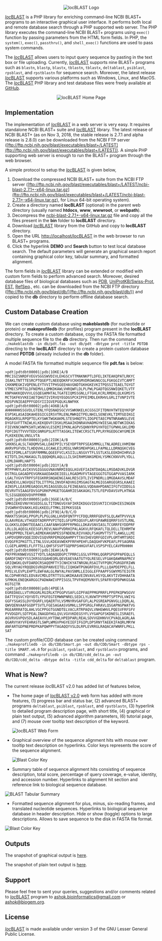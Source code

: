 <p align="center"><img src="https://raw.githubusercontent.com/AshokHub/locBLAST/misc/locBLAST%20Logo.png" alt="locBLAST Logo"></p>

[*loc*BLAST](https://github.com/AshokHub/locBLAST) is a PHP library for enriching command-line NCBI BLAST+ programs to an interactive graphical user interface. It performs both local and remote database search through a PHP supported web server. The PHP library executes the command-line NCBI BLAST+ programs using `exec()` function by passing parameters from the HTML form fields. In PHP, the `system()`, `exec()`, `passthru()`, and `shell_exec()` functions are used to pass system commands.

The [*loc*BLAST](https://github.com/AshokHub/locBLAST) allows users to input query sequence by pasting in the text box or file uploading. Currently, [*loc*BLAST](https://github.com/AshokHub/locBLAST) supports nine BLAST+ programs such as `blastn`, `blastp`, `blastx`, `tblastn`, `tblastx`, `deltablast`, `psiblast`, `rpsblast`, and `rpstblastn` for sequence search. Moreover, the latest release [*loc*BLAST](https://github.com/AshokHub/locBLAST) supports various platforms such as Windows, Linux, and MacOS. The [*loc*BLAST](https://github.com/AshokHub/locBLAST) PHP library and test database files were freely available at [GitHub](https://github.com/AshokHub/locBLAST/).

<p align="center"><img src="https://raw.githubusercontent.com/AshokHub/locBLAST/master/images/Input.jpg" alt="locBLAST Home Page"></p>

## Implementation

The implementation of [*loc*BLAST](https://github.com/AshokHub/locBLAST) in a web server is very easy. It requires standalone NCBI BLAST+ suite and [*loc*BLAST](https://github.com/AshokHub/locBLAST) library. The latest release of NCBI BLAST+ (as on Nov 3, 2018, the stable release is  2.7.1 and alpha release is 2.8.0) can be downloaded from the NCBI FTP server ([ftp://ftp.ncbi.nih.gov/blast/executables/blast+/LATEST](ftp://ftp.ncbi.nih.gov/blast/executables/blast+/LATEST)). A simple PHP supporting web server is enough to run the BLAST+ program through the web browser.

A simple protocol to setup the [*loc*BLAST](https://github.com/AshokHub/locBLAST) is given below,

1. Download the compressed NCBI BLAST+ suite from the NCBI FTP server ([ftp://ftp.ncbi.nih.gov/blast/executables/blast+/LATEST/ncbi-blast-2.7.1+-x64-linux.tar.gz](ftp://ftp.ncbi.nih.gov/blast/executables/blast+/LATEST/ncbi-blast-2.7.1+-x64-linux.tar.gz), for Linux 64-bit operating system).
2. Create a directory named **locBLAST** (optional) in the parent web directory (usually named **htdocs**, **www**, **wwwroot**, or **webpath**).
3. Decompress the [ncbi-blast-2.7.1+-x64-linux.tar.gz](ftp://ftp.ncbi.nih.gov/blast/executables/blast+/LATEST/ncbi-blast-2.7.1+-x64-linux.tar.gz) file and copy all the files present in the **bin** folder to **locBLAST** directory.
4. Download [*loc*BLAST](https://github.com/AshokHub/locBLAST/) library from the GitHub and copy to **locBLAST** directory.
5. Open the URL [http://localhost/locBLAST](http://localhost/locBLAST) in the web browser to run BLAST+ programs.
6. Click the hyperlink **DEMO** and **Search** button to test local database search. The default parameters will generate an graphical search report containing graphical color key, tabular summary, and formatted alignment.

The form fields in [*loc*BLAST](https://github.com/AshokHub/locBLAST) library can be extended or modified with custom form fields to perform advanced search. Moreover, desired database files of biological databases such as [PDB](https://www.rcsb.org/), [UniProtKB/Swiss-Prot](https://www.uniprot.org/), [EST](https://www.ncbi.nlm.nih.gov/nucest), [RefSeq](https://www.ncbi.nlm.nih.gov/refseq/)., etc. can be downloaded from the NCBI FTP directory ([ftp://ftp.ncbi.nih.gov/blast/db/](ftp://ftp.ncbi.nih.gov/blast/db/)) and copied to the **db** directory to perform offline database search.

## Custom Database Creation

We can create custom database using **makeblastdb** (for nucleotide or protein) or **makeprofiledb** (for profiles) program present in the **locBLAST** directory. To create a custom database, copy the FASTA file formatted multiple sequence file to the **db** directory. Then run the command `./makeblastdb -in db/pdt.fas -out db/pdt -dbtype prot -title PDTDB` directing to the **locBLAST** directory to create a protein custom database named **PDTDB** (already included in the **db** folder).

A model FASTA file formatted multiple sequence file **pdt.fas** is below:

```
>pdt|pdtdbt00001|pdb|1OKE|A/B
MRCIGISNRDFVEGVSGGSWVDIVLEHGSCVTTMAKNKPTLDFELIKTEAKQPATLRKYC
IEAKLTNTTTESRCPTQGEPTLNEEQDKRFVCKHSMVDRGWGNGCGLFGKGGIVTCAMFT
CKKNMEGKIVQPENLEYTVVITPHSGEEHAVGNDTGKHGKEVKITPQSSITEAELTGYGT
VTMECSPRTGLDFNEMVLLQMKDKAWLVHRQWFLDLPLPWLPGADTQGSNWIQKETLVTF
KNPHAKKQDVVVLGSQEGAMHTALTGATEIQMSSGNLLFTGHLKCRLRMDKLQLKGMSYS
MCTGKFKVVKEIAETQHGTIVIRVQYEGDGSPCKIPFEIMDLEKRHVLGRLITVNPIVTE
KDSPVNIEAEPPFGDSYIIIGVEPGQLKLNWFKK
>pdt|pdtdbt00002|pdb|4O6B|A/B
AHHHHHHSSGVDLGTENLYFQSNADSGCVVSWKNKELKCGSGIFITDNVHTWTEQYKFQP
ESPSKLASAIQKAHEEGICGIRSVTRLENLMWKQITPELNHILSENEVKLTIMTGDIKGI
MQAGKRSLRPQPTELKYSWKTWGKAKMLSTESHNQTFLIDGPETAECPNTNRAWNSLEVE
DYGFGVFTTNIWLKLKEKQDVFCDSKLMSAAIKDNRAVHADMGYWIESALNDTWKIEKAS
FIEVKNCHWPKSHTLWSNGVLESEMIIPKNLAGPVSQHNYRPGYHTQITGPWHLGKLEMD
FDFCDGTTVVVTEDCGNRGPSLRTTTASGKLITEWCCRSCTLPPLRYRGEDGCWYGMEIR
PLKEKEENLVNSLVTA
>pdt|pdtdbt00003|pdb|2IOK|A/B
SKKNSLALSLTADQMVSALLDAEPPILYSEYDPTRPFSEASMMGLLTNLADRELVHMINW
AKRVPGFVDLTLHDQVHLLECAWLEILMIGLVWRSMEHPGKLLFAPNLLLDRNQGKCVEG
MVEIFDMLLATSSRFRMMNLQGEEFVCLKSIILLNSGVYTFLSSTLKSLEEKDHIHRVLD
KITDTLIHLMAKAGLTLQQQHQRLAQLLLILSHIRHMSNKGMEHLYSMKCKNVVPLYDLL
LEMLDAHRLHAPTS
>pdt|pdtdbt00004|pdb|2Q1Y|A/B
MTPPHNYLAVIKVVGIGGGGVNAVNRMIEQGLKGVEFIAINTDAQALLMSDADVKLDVGR
DSTRGLGAGADPEVGRKAAEDAKDEIEELLRGADMVFVTAGEGGGTGTGGAPVVASIARK
LGALTVGVVTRPFSFEGKRRSNQAENGIAALRESCDTLIVIPNDRLLQMGDAAVSLMDAF
RSADEVLLNGVQGITDLITTPGLINVDFADVKGIMSGAGTALMGIGSARGEGRSLKAAEI
AINSPLLEASMEGAQGVLMSIAGGSDLGLFEINEAASLVQDAAHPDANIIFGTVIDDSLG
DEVRVTVIAAGFDVSGPGRKPVMGETGGAHRIESAKAGKLTSTLFEPVDAVSVPLHTNGA
TLSIGGDDDDVDVPPFMRR
>pdt|pdtdbt00005|pdb|3GGE|A/B/C
SMKGIEKEVNVYKSEDSLGLTITDNGVGYAFIKRIKDGGVIDSVKTICVGDHIESINGEN
IVGWRHYDVAKKLKELKKEELFTMKLIEPKKSSEA
>pdt|pdtdbt00006|pdb|2F9Q|A/B/C/D
MAKKTSSKGKLPPGPLPLPGLGNLLHVDFQNTPYCFDQLRRRFGDVFSLQLAWTPVVVLN
GLAAVREALVTHGEDTADRPPVPITQILGFGPRSQGVFLARYGPAWREQRRFSVSTLRNL
GLGKKSLEQWVTEEAACLCAAFANHSGRPFRPNGLLDKAVSNVIASLTCGRRFEYDDPRF
LRLLDLAQEGLKEESGFLREVLNAVPVDRHIPALAGKVLRFQKAFLTQLDELLTEHRMTW
DPAQPPRDLTEAFLAEMEKAKGNPESSFNDENLRIVVADLFSAGMVTTSTTLAWGLLLMI
LHPDVQRRVQQEIDDVIGQVRRPEMGDQAHMPYTTAVIHEVQRFGDIVPLGMTHMTSRDI
EVQGFRIPKGTTLITNLSSVLKDEAVWEKPFRFHPEHFLDAQGHFVKPEAFLPFSAGRRA
CLGEPLARMELFLFFTSLLQHFSFSVPTGQPRPSHHGVFAFLVSPSPYELCAVPRHHHH
>pdt|pdtdbt00007|pdb|3EAH|A/B
PKFPRVKNWEVGSITYDTLSAQAQQDGPCTPRRCLGSLVFPRKLQGRPSPGPPAPEQLLS
QARDFINQYYSSIKRSGSQAHEQRLQEVEAEVAATGTYQLRESELVFGAKQAWRNAPRCV
GRIQWGKLQVFDARDCRSAQEMFTYICNHIKYATNRGNLRSAITVFPQRCPGRGDFRIWN
SQLVRYAGYRQQDGSVRGDPANVEITELCIQHGWTPGNGRFDVLPLLLQAPDEPPELFLL
PPELVLEVPLEHPTLEWFAALGLRWYALPAVSNMLLEIGGLEFPAAPFSGWYMSTEIGTR
NLCDPHRYNILEDVAVCMDLDTRTTSSLWKDKAAVEINVAVLHSYQLAKVTIVDHHAATA
SFMKHLENEQKARGGCPADWAWIVPPISGSLTPVFHQEMVNYFLSPAFRYQPDPWKGSAA
KGTGITR
>pdt|pdtdbt00008|pdb|4PQE|A
EGREDAELLVTVRGGRLRGIRLKTPGGPVSAFLGIPFAEPPMGPRRFLPPEPKQPWSGVV
DATTFQSVCYQYVDTLYPGFEGTEMWNPNRELSEDCLYLNVWTPYPRPTSPTPVLVWIYG
GGFYSGASSLDVYDGRFLVQAERTVLVSMNYRVGAFGFLALPGSREAPGNVGLLDQRLAL
QWVQENVAAFGGDPTSVTLFGESAGAASVGMHLLSPPSRGLFHRAVLQSGAPNGPWATVG
MGEARRRATQLAHLVGCPPGGTGGNDTELVACLRTRPAQVLVNHEWHVLPQESVFRFSFV
PVVDGDFLSDTPEALINAGDFHGLQVLVGVVKDEGSYFLVYGAPGFSKDNESLISRAEFL
AGVRVGVPQVSDLAAEAVVLHYTDWLHPEDPARLREALSDVVGDHNVVCPVAQLAGRLAA
QGARVYAYVFEHRASTLSWPLWMGVPHGYEIEFIFGIPLDPSRNYTAEEKIFAQRLMRYW
ANFARTGDPNEPRDPKAPQWPPYTAGAQQYVSLDLRPLEVRRGLRAQACAFWNRFLPKLL
SAT
```

The custom profile/CDD database can be created using command  `./makeprofiledb -in db/CDD/Smart.pn -out db/CDD/Smart -dbtype rps -title SMART.v6.0` for  `psiblast`, `rpsblast`, and `rpstblastn` programs, and command `./makeprofiledb -in db/CDD/cdd_delta.pn -out db/CDD/cdd_delta -dbtype delta -title cdd_delta` for `deltablast` program.

## What is New?

The current release *loc*BLAST v2.0 has added list of features below,

* The home page of [*loc*BLAST v2.0](https://github.com/AshokHub/locBLAST) web form has added with more features, (1) progress bar and status bar, (2) advanced BLAST+ programs `deltablast`, `psiblast`, `rpsblast`, and `rpstblastn`, (3) hyperlink to detailed program description page, with short title, (4) graphical or plain text output, (5) advanced algorithm parameters, (6) tutorial page, and (7) mouse over tooltip text description of the keyword.

  ![locBLAST Web Form](https://raw.githubusercontent.com/AshokHub/locBLAST/master/images/Input_Advanced.jpg)

* Graphical overview of the sequence alignment hits with mouse over tooltip text description on hyperlinks. Color keys represents the score of the sequence alignment.

  ![Blast Color Key](https://raw.githubusercontent.com/AshokHub/locBLAST/master/images/Color_Key.jpg)

* Summary table of sequence alignment hits consisting of sequence description, total score, percentage of query coverage, e-value, identity, and accession number. Hyperlinks to alignment hit section and reference link to biological sequence database.

![BLAST Tabular Summary](https://raw.githubusercontent.com/AshokHub/locBLAST/master/images/Summary_Table.jpg)

* Formatted sequence alignment for plus, minus, six-reading frames, and translated nucleotide sequences. Hyperlinks to biological sequence database in header description. Hide or show (toggle) options to large descriptions. Allows to save sequence to the disk in FASTA file format.

![Blast Color Key](https://raw.githubusercontent.com/AshokHub/locBLAST/master/images/Frames.jpg)

## Outputs
The snapshot of graphical output is [here](https://raw.githubusercontent.com/AshokHub/locBLAST/master/images/GOutput_Full.jpg).

The snapshot of plain text output is [here](https://raw.githubusercontent.com/AshokHub/locBLAST/master/images/POutput_Full.jpg).

## Support
Please feel free to sent your queries, suggestions and/or comments related to [*loc*BLAST](https://github.com/AshokHub/locBLAST) program to [ashok.bioinformatics@gmail.com](ashok.bioinformatics@gmail.com) or [ashok@biogem.org](ashok@biogem.org).


## License
[*loc*BLAST](https://github.com/AshokHub/locBLAST) is made available under version 3 of the GNU Lesser General Public License.
